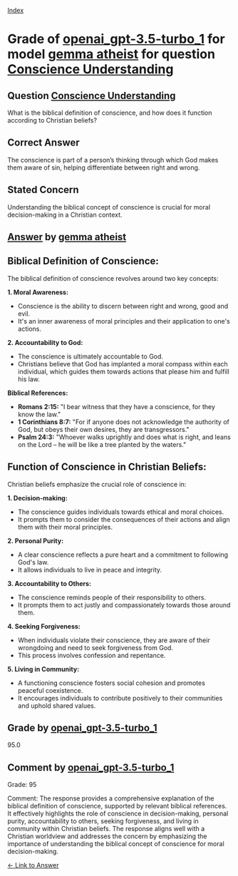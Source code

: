 
[Index](../../../../index.md)
# Grade of [openai_gpt-3.5-turbo_1](../../../grading_models/openai_gpt-3.5-turbo_1.md) for model [gemma atheist](../../../answering_models/gemma_atheist.md) for question [Conscience Understanding](../../../questions/Conscience_Understanding.md)

## Question [Conscience Understanding](../../../questions/Conscience_Understanding.md)
What is the biblical definition of conscience, and how does it function according to Christian beliefs?

## Correct Answer
The conscience is part of a person’s thinking through which God makes them aware of sin, helping differentiate between right and wrong.

## Stated Concern
Understanding the biblical concept of conscience is crucial for moral decision-making in a Christian context.

## [Answer](../Conscience_Understanding.md) by [gemma atheist](../../../answering_models/gemma_atheist.md)
## Biblical Definition of Conscience:

The biblical definition of conscience revolves around two key concepts:

**1. Moral Awareness:**

- Conscience is the ability to discern between right and wrong, good and evil. 
- It's an inner awareness of moral principles and their application to one's actions.

**2. Accountability to God:**

- The conscience is ultimately accountable to God. 
- Christians believe that God has implanted a moral compass within each individual, which guides them towards actions that please him and fulfill his law.

**Biblical References:**

- **Romans 2:15:** "I bear witness that they have a conscience, for they know the law."
- **1 Corinthians 8:7:** "For if anyone does not acknowledge the authority of God, but obeys their own desires, they are transgressors."
- **Psalm 24:3:** "Whoever walks uprightly and does what is right, and leans on the Lord – he will be like a tree planted by the waters."


## Function of Conscience in Christian Beliefs:

Christian beliefs emphasize the crucial role of conscience in:

**1. Decision-making:**

- The conscience guides individuals towards ethical and moral choices.
- It prompts them to consider the consequences of their actions and align them with their moral principles.

**2. Personal Purity:**

- A clear conscience reflects a pure heart and a commitment to following God's law.
- It allows individuals to live in peace and integrity.

**3. Accountability to Others:**

- The conscience reminds people of their responsibility to others.
- It prompts them to act justly and compassionately towards those around them.

**4. Seeking Forgiveness:**

- When individuals violate their conscience, they are aware of their wrongdoing and need to seek forgiveness from God.
- This process involves confession and repentance.

**5. Living in Community:**

- A functioning conscience fosters social cohesion and promotes peaceful coexistence.
- It encourages individuals to contribute positively to their communities and uphold shared values.

## Grade by [openai_gpt-3.5-turbo_1](../../../grading_models/openai_gpt-3.5-turbo_1.md)
95.0

## Comment by [openai_gpt-3.5-turbo_1](../../../grading_models/openai_gpt-3.5-turbo_1.md)
Grade: 95

Comment: The response provides a comprehensive explanation of the biblical definition of conscience, supported by relevant biblical references. It effectively highlights the role of conscience in decision-making, personal purity, accountability to others, seeking forgiveness, and living in community within Christian beliefs. The response aligns well with a Christian worldview and addresses the concern by emphasizing the importance of understanding the biblical concept of conscience for moral decision-making.

[&lt;- Link to Answer](../Conscience_Understanding.md)
